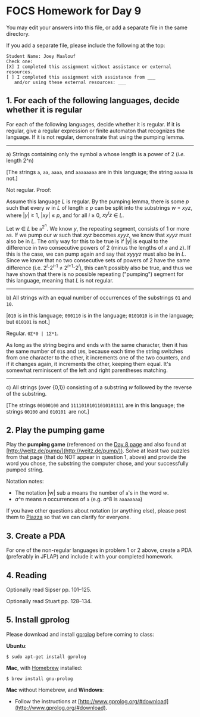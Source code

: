 # FOCS Homework for Day 9

You may edit your answers into this file, or add a separate file in the same directory.

If you add a separate file, please include the following at the top:

```
Student Name: Joey Maalouf
Check one:
[X] I completed this assignment without assistance or external resources.
[ ] I completed this assignment with assistance from ___
   and/or using these external resources: ___
```

## 1. For each of the following languages, decide whether it is regular

For each of the following languages, decide whether it is regular.  If it is regular, give a regular expression or finite automaton that recognizes the language.  If it is not regular, demonstrate that using the pumping lemma.

---

a) Strings containing only the symbol a whose length is a power of 2 (*i.e.* length 2^n)

[The strings `a`, `aa`, `aaaa`, and `aaaaaaaa` are in this language; the string `aaaaa` is not.]

Not regular. Proof:

Assume this language _L_ is regular. By the pumping lemma, there is some _p_ such that every _w_ in _L_ of length ≥ _p_ can be split into the substrings _w_ = _xyz_, where |_y_| ≥ 1, |_xy_| ≤ _p_, and for all _i_ ≥ 0, _xy<sup>i</sup>z_ ∈ _L_.

Let _w_ ∈ _L_ be `a`<sup>2<sup>_n_</sup></sup>. We know _y_, the repeating segment, consists of 1 or more `a`s. If we pump our _w_ such that _xyz_ becomes _xyyz_, we know that _xyyz_ must also be in _L_. The only way for this to be true is if |_y_| is equal to the difference in two consecutive powers of 2 (minus the lengths of _x_ and _z_). If this is the case, we can pump again and say that _xyyyz_ must also be in _L_. Since we know that no two consecutive sets of powers of 2 have the same difference (i.e. 2<sup>_i_</sup>-2<sup>_i_-1</sup> ≠ 2<sup>_i_+1</sup>-2<sup>_i_</sup>), this can't possibly also be true, and thus we have shown that there is no possible repeating ("pumping") segment for this language, meaning that _L_ is not regular.

---

b) All strings with an equal number of occurrences of the substrings `01` and `10`.

[`010` is in this language; `000110` is in the language; `0101010` is in the language; but `010101` is not.]

Regular. `0Σ*0 | 1Σ*1`.

As long as the string begins and ends with the same character, then it has the same number of `01`s and `10`s, because each time the string switches from one character to the other, it increments one of the two counters, and if it changes again, it increments the other, keeping them equal. It's somewhat reminiscent of the left and right parentheses matching.

---

c) All strings (over {0,1}) consisting of a substring _w_ followed by the reverse of the substring.

[The strings `00100100` and `11110101011010101111` are in this language; the strings `00100` and `010101 `are not.]

## 2. Play the pumping game

Play the **pumping game** (referenced on the [Day 8 page](https://sites.google.com/site/focs16fall/in-class-exercises/day-8) and also found at [http://weitz.de/pump/](http://weitz.de/pump/)).  Solve at least two puzzles from that page (that do NOT appear in question 1, above) and provide the word you chose, the substring the computer chose, and your successfully pumped string.

Notation notes:

- The notation |w| sub a means the number of `a`'s in the word _w_.
- _a_^_n_ means _n_ occurrences of `a` (e.g. _a_^8 is `aaaaaaaa`)

If you have other questions about notation (or anything else), please post them to [Piazza](https://piazza.com) so that we can clarify for everyone.

## 3. Create a PDA

For one of the non-regular languages in problem 1 or 2 above, create a PDA (preferably in JFLAP) and include it with your completed homework.

## 4. Reading

Optionally read Sipser pp. 101–125.

Optionally read Stuart pp. 128–134.

## 5. Install gprolog

Please download and install [gprolog](http://www.gprolog.org) before coming to class:

**Ubuntu**:

	$ sudo apt-get install gprolog

**Mac**, with [Homebrew](http://brew.sh) installed:

	$ brew install gnu-prolog

**Mac** without Homebrew, and **Windows**:

- Follow the instructions at [http://www.gprolog.org/#download](http://www.gprolog.org/#download).
